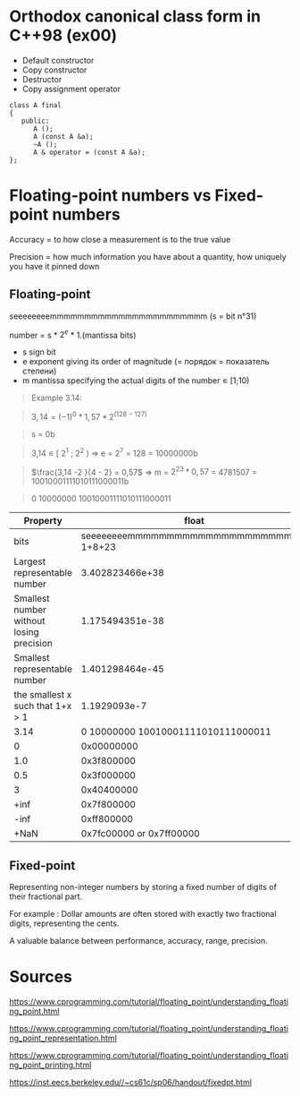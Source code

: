 # Orthodox canonical class form in C++98 (ex00)

- Default constructor
- Copy constructor
- Destructor
- Copy assignment operator

```
class A final
{
   public:
      A ();
      A (const A &a);
      ~A ();
      A & operator = (const A &a);
};
```
# Floating-point numbers vs Fixed-point numbers
Accuracy = to how close a measurement is to the true value

Precision = how much information you have about a quantity, how uniquely you have it pinned down


## Floating-point

seeeeeeeemmmmmmmmmmmmmmmmmmmmmmm (s = bit n°31)

number = s * $2^e$ * 1.(mantissa bits)

- s sign bit
- e exponent giving its order of magnitude (= порядок = показатель степени)
- m mantissa specifying the actual digits of the number ∊ [1;10)

> Example 3.14:

> $3,14 = (-1)^0 * 1,57 * 2^{(128-127)}$

> s = 0b

> 3,14 ∊ [ $2^1$ ; $2^2$ ) => e = $2^7$ = 128 = 10000000b

> $\frac{3,14 -2 }{4 - 2} = 0,57$ => m = $2^{23}*0,57$ = 4781507 = 10010001111010111000011b

> 0 10000000 10010001111010111000011

Property	                                 | float                                   | double
------------------------------------------|-----------------------------------------|----------------------------
bits                                      | seeeeeeeemmmmmmmmmmmmmmmmmmmmmmm 1+8+23 | 1+11+52
Largest representable number	            | 3.402823466e+38	                        | 1.7976931348623157e+308
Smallest number without losing precision	| 1.175494351e-38	                        | 2.2250738585072014e-308
Smallest representable number  	         | 1.401298464e-45	                        | 5e-324
the smallest x such that 1+x > 1          | 1.1929093e-7	                           | 2.220446049250313e-16
3.14                                      | 0 10000000 10010001111010111000011      |
0                                         | 0x00000000                              |
1.0                                       | 0x3f800000                              |
0.5                                       | 0x3f000000                              |
3                                         | 0x40400000                              |
+inf                                      | 0x7f800000                              |
-inf                                      | 0xff800000                              |
+NaN                                      | 0x7fc00000 or 0x7ff00000                |

## Fixed-point

Representing non-integer numbers by storing a fixed number of digits of their fractional part. 

For example : Dollar amounts are often stored with exactly two fractional digits, representing the cents.

A valuable balance between performance, accuracy, range, precision.


# Sources
https://www.cprogramming.com/tutorial/floating_point/understanding_floating_point.html

https://www.cprogramming.com/tutorial/floating_point/understanding_floating_point_representation.html

https://www.cprogramming.com/tutorial/floating_point/understanding_floating_point_printing.html

https://inst.eecs.berkeley.edu//~cs61c/sp06/handout/fixedpt.html 
